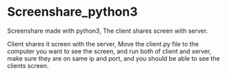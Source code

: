 # Screenshare_python3
Screenshare made with python3, The client shares screen with server.

Client shares it screen with the server,
Move the client.py file to the computer you want to see the screen,
and run both of client and server, make sure they are on same ip and port, and you should be able to see the clients screen.
